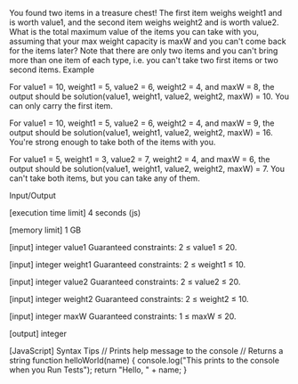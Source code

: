 You found two items in a treasure chest! The first item weighs weight1 and is worth value1, and the second item weighs weight2 and is worth value2. What is the total maximum value of the items you can take with you, assuming that your max weight capacity is maxW and you can't come back for the items later?
Note that there are only two items and you can't bring more than one item of each type, i.e. you can't take two first items or two second items.
Example


For value1 = 10, weight1 = 5, value2 = 6, weight2 = 4, and maxW = 8, the output should be
solution(value1, weight1, value2, weight2, maxW) = 10.
You can only carry the first item.


For value1 = 10, weight1 = 5, value2 = 6, weight2 = 4, and maxW = 9, the output should be
solution(value1, weight1, value2, weight2, maxW) = 16.
You're strong enough to take both of the items with you.


For value1 = 5, weight1 = 3, value2 = 7, weight2 = 4, and maxW = 6, the output should be
solution(value1, weight1, value2, weight2, maxW) = 7.
You can't take both items, but you can take any of them.


Input/Output


[execution time limit] 4 seconds (js)


[memory limit] 1 GB


[input] integer value1
Guaranteed constraints:
2 ≤ value1 ≤ 20.


[input] integer weight1
Guaranteed constraints:
2 ≤ weight1 ≤ 10.


[input] integer value2
Guaranteed constraints:
2 ≤ value2 ≤ 20.


[input] integer weight2
Guaranteed constraints:
2 ≤ weight2 ≤ 10.


[input] integer maxW
Guaranteed constraints:
1 ≤ maxW ≤ 20.


[output] integer


[JavaScript] Syntax Tips
// Prints help message to the console
// Returns a string
function helloWorld(name) {
    console.log("This prints to the console when you Run Tests");
    return "Hello, " + name;
}


